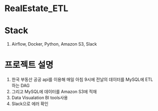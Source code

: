 # RealEstate_ETL

# Stack
1. Airflow, Docker, Python, Amazon S3, Slack

# 프로젝트 설명
1. 한국 부동산 공공 api를 이용해 매일 아침 9시에 전날의 데이터를 MySQL에 ETL하는 DAG
2. 그리고 MySQL에 데이터를 Amazon S3에 적재
3. Data Visualation BI tools사용
4. Slack으로 에러 확인
